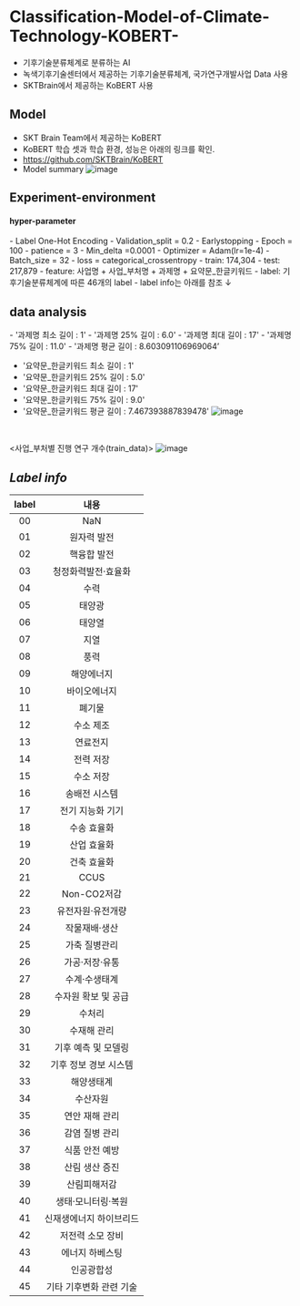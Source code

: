 # Classification-Model-of-Climate-Technology-KOBERT-
- 기후기술분류체계로 분류하는 AI
- 녹색기후기술센터에서 제공하는 기후기술분류체계, 국가연구개발사업 Data 사용
- SKTBrain에서 제공하는 KoBERT 사용

  
## Model
  - SKT Brain Team에서 제공하는 KoBERT
  - KoBERT 학습 셋과 학습 환경, 성능은 아래의 링크를 확인.
  - https://github.com/SKTBrain/KoBERT
  - Model summary
  ![image](https://user-images.githubusercontent.com/76987629/200157682-025d6493-7d45-4e74-9a87-dd252313ed30.png)

  
## Experiment-environment
<h4>hyper-parameter</h4>
- Label One-Hot Encoding
- Validation_split = 0.2
- Earlystopping
- Epoch = 100
- patience = 3
- Min_delta =0.0001
- Optimizer = Adam(lr=1e-4)
- Batch_size = 32
- loss = categorical_crossentropy
  
<data>
  - train: 174,304
  - test: 217,879
  - feature: 사업명 + 사업_부처명 + 과제명 + 요약문_한글키워드
  - label: 기후기술분류체계에 따른 46개의 label
  - label info는 아래를 참조 ↓

## data analysis
<box-plots>
  - '과제명 최소 길이 : 1'
  - '과제명 25% 길이 : 6.0'
  - '과제명 최대 길이 : 17'
  - '과제명 75% 길이 : 11.0'
  - '과제명 평균 길이 : 8.603091106969064’

  - '요약문_한글키워드 최소 길이 : 1'
  - '요약문_한글키워드 25% 길이 : 5.0'
  - '요약문_한글키워드 최대 길이 : 17'
  - '요약문_한글키워드 75% 길이 : 9.0'
  - '요약문_한글키워드 평균 길이 : 7.467393887839478'
  ![image](https://user-images.githubusercontent.com/76987629/200157749-d473ddd3-37a1-4794-8e0e-c10353aab892.png)
<br>
  
<사업_부처별 진행 연구 개수(train_data)>
  ![image](https://user-images.githubusercontent.com/76987629/200157754-56db9d1f-103e-4c7a-be11-c44c8f37d392.png)


    
    
## *Label info*
  |label|내용|
  |:------:|:---:|
  |00|NaN|
  |01|원자력 발전|
  |02|핵융합 발전|
  |03|청정화력발전·효율화|
  |04|수력|
  |05|태양광|
  |06|태양열|
  |07|지열|
  |08|풍력|
  |09|해양에너지|
  |10|바이오에너지|
  |11|폐기물|
  |12|수소 제조|
  |13|연료전지|
  |14|전력 저장|
  |15|수소 저장|
  |16|송배전 시스템|
  |17|전기 지능화 기기|
  |18|수송 효율화|
  |19|산업 효율화|
  |20|건축 효율화|
  |21|CCUS|
  |22|Non-CO2저감|
  |23|유전자원·유전개량|
  |24|작물재배·생산|
  |25|가축 질병관리|
  |26|가공·저장·유통|
  |27|수계·수생태계|
  |28|수자원 확보 및 공급|
  |29|수처리|
  |30|수재해 관리|
  |31|기후 예측 및 모델링|
  |32|기후 정보 경보 시스템|
  |33|해양생태계|
  |34|수산자원|
  |35|연안 재해 관리|
  |36|감염 질병 관리|
  |37|식품 안전 예방|
  |38|산림 생산 증진|
  |39|산림피해저감|
  |40|생태·모니터링·복원|
  |41|신재생에너지 하이브리드|
  |42|저전력 소모 장비|
  |43|에너지 하베스팅|
  |44|인공광합성|
  |45|기타 기후변화 관련 기술|
